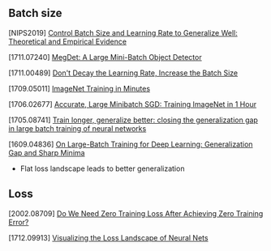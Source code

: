 ## Batch size
[NIPS2019] [Control Batch Size and Learning Rate to Generalize Well: Theoretical and Empirical Evidence]()

[1711.07240] [MegDet: A Large Mini-Batch Object Detector](https://arxiv.org/abs/1711.07240)

[1711.00489] [Don't Decay the Learning Rate, Increase the Batch Size](https://arxiv.org/abs/1711.00489)

[1709.05011] [ImageNet Training in Minutes](https://arxiv.org/abs/1709.05011)

[1706.02677] [Accurate, Large Minibatch SGD: Training ImageNet in 1 Hour](https://arxiv.org/abs/1706.02677)

[1705.08741] [Train longer, generalize better: closing the
generalization gap in large batch training of neural
networks](https://arxiv.org/abs/1705.08741)

[1609.04836] [On Large-Batch Training for Deep Learning: Generalization Gap and Sharp Minima](https://arxiv.org/abs/1609.04836)
  - Flat loss landscape leads to better generalization

## Loss
[2002.08709] [Do We Need Zero Training Loss
After Achieving Zero Training Error?](https://arxiv.org/abs/2002.08709)

[1712.09913] [Visualizing the Loss Landscape of Neural Nets](https://arxiv.org/abs/1712.09913)

